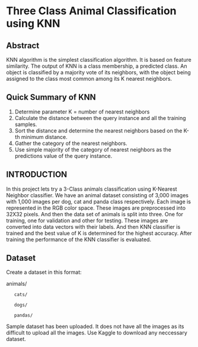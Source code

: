 # Three Class Animal Classification using KNN 

## Abstract

KNN algorithm is the simplest classification algorithm. It is based on feature similarity. The output of KNN is a class membership, a predicted class. An object is classified by a majority vote of its neighbors, with the object being assigned to the class most common among its K nearest neighbors. 

## Quick Summary of KNN

1.	Determine parameter K = number of nearest neighbors
2.	Calculate the distance between the query instance and all the training samples. 
3.	Sort the distance and determine the nearest neighbors based on the K-th minimum distance. 
4.	Gather the category of the nearest neighbors. 
5.	Use simple majority of the category of nearest neighbors as the predictions value of the query instance. 

## INTRODUCTION 

In this project lets try a 3-Class animals classification using K-Nearest Neighbor classifier. We have an animal dataset consisting of 3,000 images with 1,000 images per dog, cat and panda class respectively. Each image is represented in the RGB color space. These images are preprocessed into 32X32 pixels. And then the data set of animals is split into three. One for training, one for validation and other for testing. These images are converted into data vectors with their labels. And then KNN classifier is trained and the best value of K is determined for the highest accuracy. After training the performance of the KNN classifier is evaluated. 


## Dataset 

Create a dataset in this format: 

animals/

       cats/
       
       dogs/
       
       pandas/
       
       
Sample dataset has been uploaded. It does not have all the images as its difficult to upload all the images. Use Kaggle to download any neccessary dataset. 
